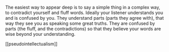 The easiest way to appear deep is to say a simple thing in a complex way, to contradict yourself and fluff words. Ideally your listener understands you and is confused by you. They understand parts (parts they agree with), that way they see you as speaking some great truths. They are confused by parts (the fluff, and the contradictions) so that they believe your words are wise beyond your understanding.

[[pseudointellectualism]]